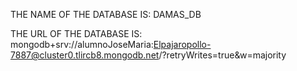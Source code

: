 THE NAME OF THE DATABASE IS: DAMAS_DB


THE URL OF THE DATABASE IS: mongodb+srv://alumnoJoseMaria:Elpajaropollo-7887@cluster0.tlircb8.mongodb.net/?retryWrites=true&w=majority
